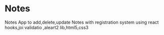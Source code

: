 # Notes
Notes App to add,delete,update Notes with registration system using react hooks,joi validatio ,aleart2 lib,html5,css3
